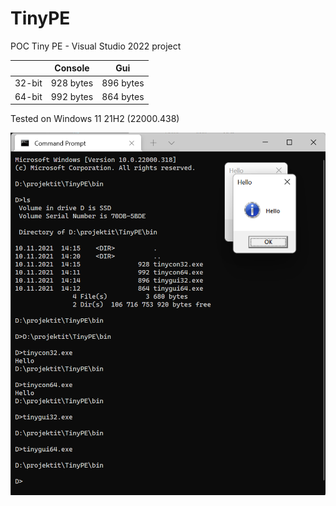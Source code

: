 # TinyPE
POC Tiny PE - Visual Studio 2022 project

|           | Console    | Gui       |
|-----------|------------|-----------|
| 32-bit    | 928 bytes  | 896 bytes |
| 64-bit    | 992 bytes  | 864 bytes |



Tested on Windows 11 21H2 (22000.438)

<img width="595" alt="readme_image" src="readmeimage.png">



